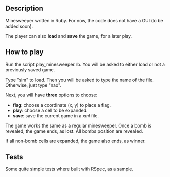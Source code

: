 ## Description

Minesweeper written in Ruby. For now, the code does not have a GUI (to be added soon).

The player can also **load** and **save** the game, for a later play.

## How to play

Run the script play_minesweeper.rb. You will be asked to either load or not a previously saved game.

Type "sim" to load. Then you will be asked to type the name of the file.
Otherwise, just type "nao".

Next, you will have **three** options to choose:

* **flag**: choose a coordinate (x, y) to place a flag.
* **play**: choose a cell to be expanded.
* **save**: save the current game in a *xml* file.

The game works the same as a regular minesweeper. Once a bomb is revealed, the game ends, as lost.
All bombs position are revealed.

If all non-bomb cells are expanded, the game also ends, as winner.

## Tests

Some quite simple tests where built with RSpec, as a sample.